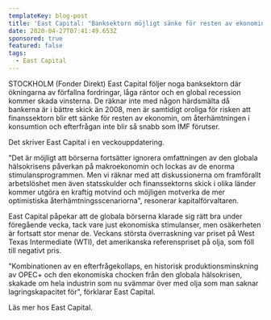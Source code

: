 ```yaml
---
templateKey: blog-post
title: 'East Capital: "Banksektorn möjligt sänke för resten av ekonomin"'
date: 2020-04-27T07:41:49.653Z
sponsored: true
featured: false
tags:
  - East Capital
---
```

STOCKHOLM (Fonder Direkt) East Capital följer noga banksektorn där ökningarna av förfallna fordringar, låga räntor och en global recession kommer skada vinsterna. De räknar inte med någon härdsmälta då bankerna är i bättre skick än 2008, men är samtidigt oroliga för risken att finanssektorn blir ett sänke för resten av ekonomin, om återhämtningen i konsumtion och efterfrågan inte blir så snabb som IMF förutser.

Det skriver East Capital i en veckouppdatering.

"Det är möjligt att börserna fortsätter ignorera omfattningen av den globala hälsokrisens påverkan på makroekonomin och lockas av de enorma stimulansprogrammen. Men vi räknar med att diskussionerna om framförallt arbetslöshet men även statsskulder och finanssektorns skick i olika länder kommer utgöra en kraftig motvind och möjligen motverka de mer optimistiska återhämtningsscenariorna", resonerar kapitalförvaltaren.

East Capital påpekar att de globala börserna klarade sig rätt bra under föregående vecka, tack vare just ekonomiska stimulanser, men osäkerheten är fortsatt stor menar de. Veckans största överraskning var priset på West Texas Intermediate (WTI), det amerikanska referenspriset på olja, som föll till negativt pris.

"Kombinationen av en efterfrågekollaps, en historisk produktionsminskning av OPEC+ och den ekonomiska chocken från den globala hälsokrisen, skakade om hela industrin som nu svämmar över med olja som man saknar lagringskapacitet för", förklarar East Capital.

Läs mer hos East Capital.